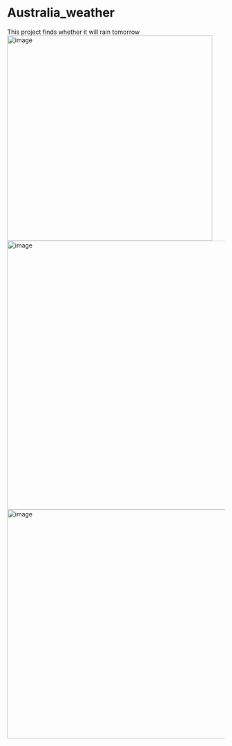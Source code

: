 # Australia_weather
This project finds whether it will rain tomorrow 
<img width="475" alt="image" src="https://user-images.githubusercontent.com/64124824/205368436-0549ccde-8579-47ca-9d0d-dc92402e14a7.png">
<img width="622" alt="image" src="https://user-images.githubusercontent.com/64124824/205368556-4b2fa784-eefa-466c-9ec7-59905235d4d5.png">
<img width="530" alt="image" src="https://user-images.githubusercontent.com/64124824/205368608-6bba282f-d56a-4f81-8cf2-2277d461e4bb.png">
